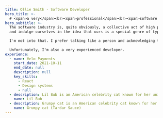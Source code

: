```yaml
---
title: Ollie Smith - Software Developer
hero_title: >-
  # <span>a very</span><br><span>professional</span><br><span>software person</span>
hero_subtitle: >-
  The software industry is, quite obviously, a collective act of high parody. We call meetings 'ceremonies', 
  and indulge ourselves in the idea that ours is a special genre of typing; one superior to all others.  
    
  I'm not into that. I prefer talking like a person and acknowledging that other people do valuable things too.   
    
  Unfortunately, I'm also a very experienced developer.
experience:
  - name: Velo Payments
    start_date: 2021-10-11
    end_date: null
    description: null
    key_skills:
      - React
      - Design systems
      - null
  - description: Lil Bub is an American celebrity cat known for her unique appearance.
    name: Lil Bub
  - description: Grumpy cat is an American celebrity cat known for her grumpy appearance.
    name: Grumpy cat (Tardar Sauce)
---
```


